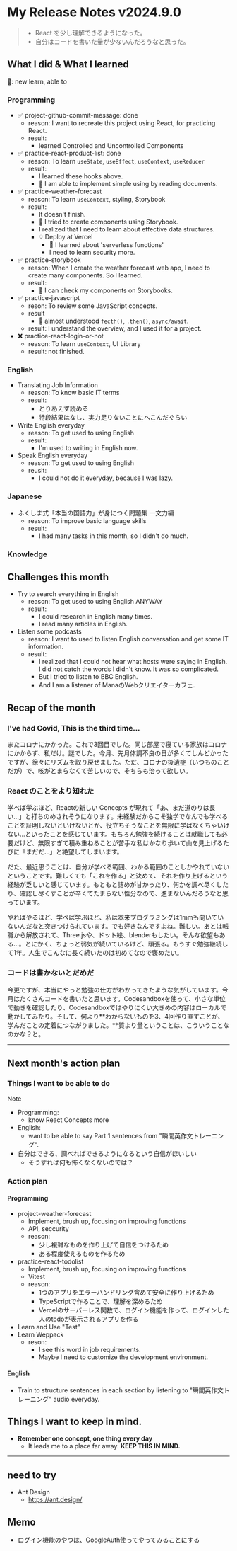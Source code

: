 # My Release Notes v2024.9.0

> - React を少し理解できるようになった。
> - 自分はコードを書いた量が少ないんだろうなと思った。

## What I did & What I learned

🌸: new learn, able to

### Programming

- ✅ project-github-commit-message: done
  - reason: I want to recreate this project using React, for practicing React.
  - result:
    - learned Controlled and Uncontrolled Components
- ✅ practice-react-product-list: done
  - reason: To learn `useState`, `useEffect`, `useContext`, `useReducer`
  - result:
    - I learned these hooks above.
    - 🌸 I am able to implement simple using by reading documents.
- ✅ practice-weather-forecast
  - reason: To learn `useContext`, styling, Storybook
  - result:
    - It doesn't finish.
    - 🌸 I tried to create components using Storybook.
    - I realized that I need to learn about effective data structures.
    - 💡 Deploy at Vercel
      - 🌸 I learned about 'serverless functions'
      - I need to learn security more.
- ✅ practice-storybook
  - reason: When I create the weather forecast web app, I need to create many components. So I learned.
  - result:
    - 🌸 I can check my components on Storybooks.
- ✅ practice-javascript
  - reson: To review some JavaScript concepts.
  - result
    - 🌸 almost understood `fecth()`, `.then()`, `async/await`.
  - result: I understand the overview, and I used it for a project.
- ❌ practice-react-login-or-not
  - reason: To learn `useContext`, UI Library
  - result: not finished.


### English

- Translating Job Information
  - reason: To know basic IT terms
  - result: 
    - とりあえず読める
    - 特段結果はなし、実力足りないことにへこんだぐらい
- Write English everyday
  - reason: To get used to using English
  - result:
    - I'm used to writing in English now.
- Speak English everyday
  - reason: To get used to using English
  - reuslt: 
    - I could not do it everyday, because I was lazy.

### Japanese

- ふくしま式「本当の国語力」が身につく問題集 一文力編
  - reason: To improve basic language skills 
  - result:
    - I had many tasks in this month, so I didn't do much.

### Knowledge

## Challenges this month

- Try to search everything in English
  - reason: To get used to using English ANYWAY
  - result:
    - I could research in English many times.
    - I read many articles in English.
- Listen some podcasts
  - reason: I want to used to listen English conversation and get some IT information.
  - result:
    - I realized that I could not hear what hosts were saying in English. I did not catch the words I didn't know. It was so complicated.
    - But I tried to listen to BBC English.
    - And I am a listener of ManaのWebクリエイターカフェ.

## Recap of the month

### I've had Covid, This is the third time...

またコロナにかかった。これで3回目でした。同じ部屋で寝ている家族はコロナにかからず、私だけ。謎でした。今月、先月体調不良の日が多くてしんどかったですが、徐々にリズムを取り戻せました。ただ、コロナの後遺症（いつものことだが）で、咳がとまらなくて苦しいので、そちらも治って欲しい。

### React のことをより知れた

学べば学ぶほど、Reactの新しい Concepts が現れて「あ、まだ道のりは長い...」と打ちのめされそうになります。未経験だからこそ独学でなんでも学べることを証明しないといけないとか、役立ちそうなことを無限に学ばなくちゃいけない...といったことを感じています。もちろん勉強を続けることは就職しても必要だけど、無限すぎて積み重ねることが苦手な私はかなり歩いて山を見上げるたびに「まだだ...」と絶望してしまいます。

だた、最近思うことは、自分が学べる範囲、わかる範囲のことしかやれていないということです。難しくても「これを作る」と決めて、それを作り上げるという経験が乏しいと感じています。もともと詰めが甘かったり、何かを調べ尽くしたり、確認し尽くすことが辛くてたまらない性分なので、進まないんだろうなと思っています。

やればやるほど、学べば学ぶほど、私は本来プログラミングは1mmも向いていないんだなと突きつけられています。でも好きなんですよね。難しい。あとは転職から解放されて、Three.jsや、ドット絵、blenderもしたい。そんな欲望もある...。とにかく、ちょっと弱気が続いているけど、頑張る。もうすぐ勉強継続して1年。人生でこんなに長く続いたのは初めてなので褒めたい。


### コードは書かないとだめだ

今更ですが、本当にやっと勉強の仕方がわかってきたような気がしています。今月はたくさんコードを書いたと思います。Codesandboxを使って、小さな単位で動きを確認したり、Codesandboxではやりにくい大きめの内容はローカルで動かしてみたり。そして、何より**わからないものを3、4回作り直すことが、学んだことの定着につながりました。**質より量ということは、こういうことなのかな？と。

---

## Next month's action plan

### Things I want to be able to do

> [!NOTE]
> - Programming:
>   - know React Concepts more
> - English:
>   - want to be able to say Part 1 sentences from "瞬間英作文トレーニング".
> - 自分はできる、調べればできるようになるという自信がほいしい
>   - そうすれば何も怖くなくないのでは？
### Action plan

#### Programming


- project-weather-forecast
  - Implement, brush up, focusing on improving functions
  - API, seccurity
  - reason:
    - 少し複雑なものを作り上げて自信をつけるため
    - ある程度使えるものを作るため
- practice-react-todolist
  - Implement, brush up, focusing on improving functions
  - Vitest
  - reason:
    - 1つのアプリをエラーハンドリング含めて安全に作り上げるため
    - TypeScriptで作ることで、理解を深めるため
    - Vercelのサーバーレス関数で、ログイン機能を作って、ログインした人のtodoが表示されるアプリを作る
- Learn and Use "Test"
- Learn Weppack
  - reson:
    - I see this word in job requirements.
    - Maybe I need to customize the development environment.

#### English

- Train to structure sentences in each section by listening to "瞬間英作文トレーニング" audio everyday.


## Things I want to keep in mind.

- **Remember one concept, one thing every day**
  - It leads me to a place far away. **KEEP THIS IN MIND.**

---

## need to try

- Ant Design
  - https://ant.design/

## Memo

- ログイン機能のやつは、GoogleAuth使ってやってみることにする